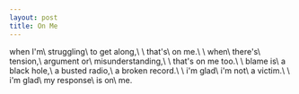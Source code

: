 ```yaml
---
layout: post
title: On Me
---
```

when I'm\\
struggling\\
to get along,\\
\\
that's\\
on me.\\
\\
when\\
there's\\
tension,\\
argument or\\
misunderstanding,\\
\\
that's on me too.\\
\\
blame is\\
a black hole,\\
a busted radio,\\
a broken record.\\
\\
i'm glad\\
i'm not\\
a victim.\\
\\
i'm glad\\
my response\\
is on\\
me.
